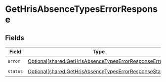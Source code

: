 # GetHrisAbsenceTypesErrorResponse


## Fields

| Field                                                                                                                        | Type                                                                                                                         | Required                                                                                                                     | Description                                                                                                                  |
| ---------------------------------------------------------------------------------------------------------------------------- | ---------------------------------------------------------------------------------------------------------------------------- | ---------------------------------------------------------------------------------------------------------------------------- | ---------------------------------------------------------------------------------------------------------------------------- |
| `error`                                                                                                                      | [Optional[shared.GetHrisAbsenceTypesErrorResponseError]](undefined/models/shared/gethrisabsencetypeserrorresponseerror.md)   | :heavy_check_mark:                                                                                                           | N/A                                                                                                                          |
| `status`                                                                                                                     | [Optional[shared.GetHrisAbsenceTypesErrorResponseStatus]](undefined/models/shared/gethrisabsencetypeserrorresponsestatus.md) | :heavy_check_mark:                                                                                                           | N/A                                                                                                                          |